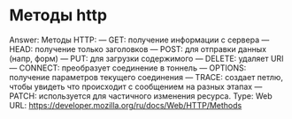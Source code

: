 # Методы http

Answer: Методы HTTP:
— GET: получение информации с сервера
— HEAD: получение только заголовков
— POST: для отправки данных (напр, форм)
— PUT: для загрузки содержимого
— DELETE: удаляет URI
— CONNECT: преобразует соединение в тоннель
— OPTIONS: получение параметров текущего соединения
— TRACE: создает петлю, чтобы увидеть что происходит с сообщением на разных этапах
— PATCH: используется для частичного изменения ресурса.
Type: Web
URL: https://developer.mozilla.org/ru/docs/Web/HTTP/Methods